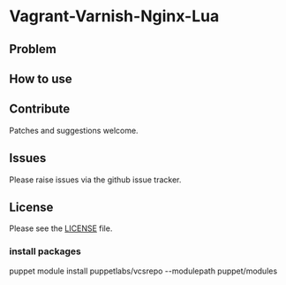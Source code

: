 # Vagrant-Varnish-Nginx-Lua

## Problem



## How to use


## Contribute

Patches and suggestions welcome.

## Issues

Please raise issues via the github issue tracker.

## License

Please see the [LICENSE](https://github.com/mindreframer/vagrant-varnish-nginx-lua/blob/master/LICENSE)
file.


[Vagrant]: http://vagrantup.com
[Puppet]: http://puppetlabs.com

### install packages

puppet module install puppetlabs/vcsrepo --modulepath puppet/modules
